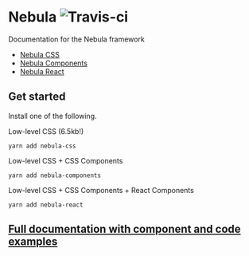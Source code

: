 # Nebula ![Travis-ci](https://travis-ci.org/NebulaUI/nebula.svg?branch=master)

Documentation for the Nebula framework
* [Nebula CSS](https://github.com/rbrtsmith/nebula-css)
* [Nebula Components](https://github.com/rbrtsmith/nebula-components)
* [Nebula React](https://github.com/rbrtsmith/nebula-react)

## Get started
Install one of the following.

Low-level CSS (6.5kb!)

```
yarn add nebula-css
```

Low-level CSS + CSS Components

```
yarn add nebula-components
```

Low-level CSS + CSS Components + React Components

```
yarn add nebula-react
```

## [Full documentation with component and code examples](http://www.rbrtsmith.com/nebula)
